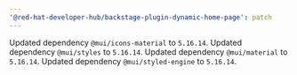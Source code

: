 ```yaml
---
'@red-hat-developer-hub/backstage-plugin-dynamic-home-page': patch
---
```


Updated dependency `@mui/icons-material` to `5.16.14`.
Updated dependency `@mui/styles` to `5.16.14`.
Updated dependency `@mui/material` to `5.16.14`.
Updated dependency `@mui/styled-engine` to `5.16.14`.

